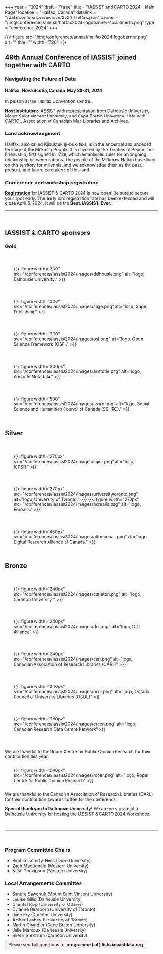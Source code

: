 +++
year = "2024"
draft = "false"
title = "IASSIST and CARTO 2024 - Main Page"
location = "Halifax, Canada"
datalink = "/data/conferences/archive/2024-Halifax.json"
banner = "/img/conferences/annual/halifax2024-logobanner-socialmedia.png"
type = "conference-2024"
+++

{{< figure src="/img/conferences/annual/halifax2024-logobanner.png" alt="" title="" width="720" >}}

## 49th Annual Conference of IASSIST joined together with CARTO

### Navigating the Future of Data

#### Halifax, Nova Scotia, Canada, May 28-31, 2024

In person at the Halifax Convention Centre.

**Host institution:** IASSIST with representation from Dalhousie University, Mount Saint Vincent University, and Cape Breton University.
Held with [CARTO <i class="fas fa-external-link-alt"></i>](https://acmla-acacc.ca/), Association of Canadian Map Libraries and Archives.

### Land acknowledgment
 
Halifax, also called Kjipuktuk (ji-buk-tuk), is in the ancestral and unceded territory of the Mi’kmaq People. It is covered by the Treaties of Peace and Friendship, first signed in 1726, which established rules for an ongoing relationship between nations. The people of the Mi’kmaw Nation have lived on this territory for millennia, and we acknowledge them as the past, present, and future caretakers of this land.

### Conference and workshop registration

**[Registration](./registration/)** for IASSIST & CARTO 2024 is now open! Be sure to secure your spot early. The early bird registration rate has been extended and will close April 5, 2024. It will be the **Best. IASSIST. Ever.**

<!--
### Call for Submissions and Workshops

**[Submit](./call-for-submissions/)** your workshop, session, paper or poster proposal. Join us and submit by the deadline <s>November 22, 2023</s> December 1, 2023. It will be the **Best. IASSIST. Ever.**

**Submissions are now closed.**
-->

<hr />
<br />

## IASSIST & CARTO sponsors

### Gold 
<!-- logo 300 px -->

<div style="display:flex;flex-wrap:wrap;align-items:center;margin:2em 0em 2em 0em;">
  <div style="padding: 2em;">
    {{< figure width="300" src="/conferences/iassist2024/images/dalhousie.png" alt="logo, Dalhousie University." >}}
  </div> 
  <div style="padding: 2em;">
    {{< figure width="300" src="/conferences/iassist2024/images/sage.png" alt="logo, Sage Publishing." >}}
  </div>
  <div style="padding: 2em;">
    {{< figure width="300" src="/conferences/iassist2024/images/osf.png" alt="logo, Open Science Framework (OSF)." >}}
  </div> 
  <div style="padding: 2em;">
    {{< figure width="300px" src="/conferences/iassist2024/images/aristotle.png" alt="logo, Aristotle Metadata." >}}
  </div>
  <div style="padding: 2em;">
    {{< figure width="500" src="/conferences/iassist2024/images/sshrc.png" alt="logo, Social Science and Humanities Council of Canada (SSHRC)." >}}
  </div>
</div>


## Silver 
<!-- logo 270 px -->

<div style="display:flex;flex-wrap:wrap;align-items:center;margin:2em 0em 2em 0em;">
  <div style="padding: 2em;">
    {{< figure width="270px" src="/conferences/iassist2024/images/icpsr.png" alt="logo, ICPSR." >}}
  </div> 
  <div style="padding: 2em;">
    {{< figure width="270px" src="/conferences/iassist2024/images/universitytoronto.png" alt="logo, University of Toronto." >}}
    {{< figure width="270px" src="/conferences/iassist2024/images/borealis.png" alt="logo, Borealis." >}}
  </div>
  <div style="padding: 2em;">
    {{< figure width="450px" src="/conferences/iassist2024/images/alliancecan.png" alt="logo, Digital Research Alliance of Canada." >}}
  </div> 
</div>


## Bronze 
<!-- logo 240 px -->

<div style="display:flex;flex-wrap:wrap;align-items:center;margin:2em 0em 2em 0em;">
  <div style="padding: 2em;">
    {{< figure width="240px" src="/conferences/iassist2024/images/carleton.png" alt="logo, Carleton University " >}}
  </div> 
  <div style="padding: 2em;">
    {{< figure width="240px" src="/conferences/iassist2024/images/ddi.png" alt="logo, DDI Alliance" >}}
  </div>
  <div style="padding: 2em;">
    {{< figure width="240px" src="/conferences/iassist2024/images/carl.png" alt="logo, Canadian Association of Research Libraries (CARL)" >}}
  </div> 
  <div style="padding: 2em;">
    {{< figure width="240px" src="/conferences/iassist2024/images/ocul.png" alt="logo, Ontario Council of University Libraries (OCUL)" >}}
  </div>
  <div style="padding: 2em;">
    {{< figure width="240px" src="/conferences/iassist2024/images/crdcn.png" alt="logo, Canadian Research Data Centre Network" >}}
  </div>
</div>

We are thankful to the Roper Centre for Public Opinion Research for their contribution this year.
<div style="display:flex;flex-wrap:wrap;align-items:center;margin:0em 0em 0em 0em;">
  <div style="padding: 1em 0 1em 2em;">
    {{< figure width="240px" src="/conferences/iassist2024/images/roper.png" alt="logo, Roper Centre for Public Opinion Research" >}}
  </div> 
</div>

We are thankful to the Canadian Association of Research Libraries (CARL) for their contribution towards coffee for the conference. 

**Special thank you to Dalhousie University!** We are very grateful to Dalhousie University for hosting the IASSIST & CARTO 2024 Workshops. 

<br style="clear:both;">

<hr />
<br />

### Program Committee Chairs
- Sophia Lafferty-Hess (Duke University)
- Zach MacDonald (Western University)
- Kristi Thompson (Western University)

### Local Arrangements Committee
- Sandra Sawchuk (Mount Saint Vincent University)
- Louise Gillis (Dalhousie University)
- Chantal Ripp (University of Ottawa)
- Dylanne Dearborn (University of Toronto)
- Jane Fry (Carleton University)
- Amber Leahey (University of Toronto)
- Martin Chandler (Cape Breton University)
- Julie Marcoux (Dalhousie University)
- Sherri Sunstrum (Carleton University)

<span style="border:solid silver 1px;background:#fff0f3;padding:5px 10px 5px 10px;">Please send all questions to: **programme ( at ) lists.iassistdata.org**<span>

<!--Image credit: -->

<!--
Image credit: [Wikimedia Commons <i class="fas fa-external-link-alt"></i>](https://commons.wikimedia.org/wiki/File:Philadelphia_skyline_from_South_Street_Bridge_January_2020_(rotate_2_degrees_perspective_correction_crop_4-1).jpg) licensed under the [Creative Commons Attribution-Share Alike 4.0 International <i class="fas fa-external-link-alt"></i>](https://creativecommons.org/licenses/by-sa/4.0/deed.en) license.
-->

<br />

